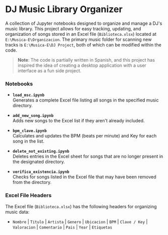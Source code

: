 # DJ Music Library Organizer

A collection of Jupyter notebooks designed to organize and manage a DJ's music library. This project allows for easy tracking, updating, and organization of songs stored in an Excel file (`Biblioteca.xlsx`) located at `E:\Musica-E\Organizacion`. The primary music folder for scanning new tracks is `E:\Musica-E\DJ Project`, both of which can be modified within the code.

> **Note**: The code is partially written in Spanish, and this project has inspired the idea of creating a desktop application with a user interface as a fun side project.

### Notebooks

- **`load_msc.ipynb`**  
  Generates a complete Excel file listing all songs in the specified music directory.
  
- **`add_new_song.ipynb`**  
  Adds new songs to the Excel list if they aren't already included.
  
- **`bpm_clave.ipynb`**  
  Calculates and updates the BPM (beats per minute) and Key for each song in the list.
  
- **`delete_not_existing.ipynb`**  
  Deletes entries in the Excel sheet for songs that are no longer present in the designated directory.
  
- **`verifica_existencia.ipynb`**  
  Checks for songs listed in the Excel file that may have been removed from the directory.

### Excel File Headers

The Excel file (`Biblioteca.xlsx`) has the following headers for organizing music data:

- `Nombre` | `Titulo` | `Artista` | `Genero` | `Ubicacion` | `BPM` | `Clave / Key` | `Valoracion` | `Comentario` | `Pais` | `Year` | `Etiquetas`
